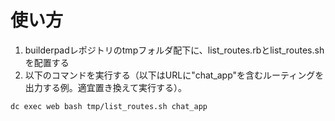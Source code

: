# 使い方
1. builderpadレポジトリのtmpフォルダ配下に、list_routes.rbとlist_routes.shを配置する
2. 以下のコマンドを実行する（以下はURLに"chat_app"を含むルーティングを出力する例。適宜置き換えて実行する）。
```
dc exec web bash tmp/list_routes.sh chat_app
```
